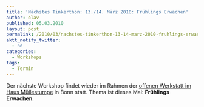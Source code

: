 ```yaml
---
title: 'Nächstes Tinkerthon: 13./14. März 2010: Frühlings Erwachen'
author: olav
published: 05.03.2010
layout: post
permalink: /2010/03/nachstes-tinkerthon-13-14-marz-2010-fruhlings-erwachen/
aktt_notify_twitter:
  - no
categories:
  - Workshops
tags:
  - Termin
---
```

Der nächste Workshop findet wieder im Rahmen der [offenen Werkstatt im Haus Müllestumpe][1] in Bonn statt. Thema ist dieses Mal: **Frühlings Erwachen**.

 [1]: http://muellestumpe.de/index.php/de/component/content/article/40-aktuelles/98-offene-werkstatt.html
